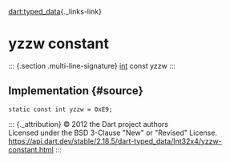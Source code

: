 [dart:typed\_data](../../dart-typed_data/dart-typed_data-library){._links-link}

yzzw constant
=============

::: {.section .multi-line-signature}
[int](../../dart-core/int-class) const yzzw
:::

Implementation {#source}
--------------

``` {.language-dart data-language="dart"}
static const int yzzw = 0xE9;
```

::: {._attribution}
© 2012 the Dart project authors\
Licensed under the BSD 3-Clause \"New\" or \"Revised\" License.\
<https://api.dart.dev/stable/2.18.5/dart-typed_data/Int32x4/yzzw-constant.html>
:::
